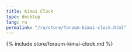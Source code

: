 ```yaml
---
title: Kimai Clock
type: desktop
lang: ru
permalink: "/ru/store/foraum-kimai-clock.html"
---
```


{% include store/foraum-kimai-clock.md %}
